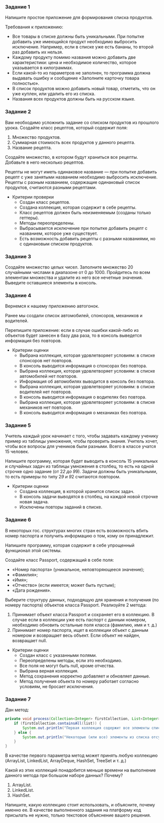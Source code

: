 ### Задание 1

Напишите простое приложение для формирования списка продуктов.

Требования к приложению:

- Все товары в списке должны быть уникальными. При попытке добавить уже имеющийся продукт необходимо выбросить исключение. Например, если в списке уже есть бананы, то второй раз добавить их нельзя.
- Каждому продукту помимо названия можно добавить две характеристики: цена и необходимое количество, которое указывается в килограммах.
- Если какой-то из параметров не заполнен, то программа должна выдавать ошибку и сообщение «Заполните карточку товара полностью».
- В список продуктов можно добавить новый товар, отметить, что он уже куплен, или удалить его из списка.
- Названия всех продуктов должны быть на русском языке.

### Задание 2

Вам необходимо усложнить задание со списком продуктов из прошлого урока. Создайте класс рецептов, который содержит поля:

1. Множество продуктов.
2. Суммарная стоимость всех продуктов у данного рецепта.
3. Название рецепта.

Создайте множество, в котором будут храниться все рецепты. Добавьте в него несколько рецептов.

Рецепты не могут иметь одинаковое название — при попытке добавить рецепт с уже занятыми названием необходимо выбросить исключение. Рецепты с разным названием, содержащие одинаковый список продуктов, считаются разными рецептами.

- Критерии проверки
    - Создан класс рецептов.
    - Создана коллекция, которая содержит в себе рецепты.
    - Класс рецептов должен быть неизменяемым (созданы только геттеры).
    - Методы переопределены.
    - Выбрасывается исключение при попытке добавить рецепт с названием, которое уже существует.
    - Есть возможность добавить рецепты с разными названиями, но с одинаковым списком продуктов.

### Задание 3

Создайте множество целых чисел. Заполните множество 20 случайными числами в диапазоне от 0 до 1000.
Пройдитесь по всем элементам множества и удалите из него все нечетные значения. Выведите оставшиеся элементы в консоль.

### Задание 4

Вернемся к нашему приложению автогонок.

Ранее мы создали список автомобилей, спонсоров, механиков и водителей.

Перепишите приложение: если в случае ошибки какой-либо из объектов будет занесен в базу два раза, то в консоль выведется информация без повторов.

- Критерии оценки
    - Выбрана коллекция, которая удовлетворяет условиям: в списке спонсоров нет повторов.
    - В консоль выводится информация о спонсорах без повтора.
    - Выбрана коллекция, которая удовлетворяет условиям: в списке автомобилей нет повторов.
    - Информация об автомобилях выводится в консоль без повтора.
    - Выбрана коллекция, которая удовлетворяет условиям: в списке водителей нет повторов.
    - В консоль выводится информация о водителях без повтора.
    - Выбрана коллекция, которая удовлетворяет условиям: в списке механиков нет повторов.
    - В консоль выводится информация о механиках без повтора.

### Задание 5

Учитель каждый урок начинает с того, чтобы задавать каждому ученику пример из таблицы умножения, чтобы проверить знания. Учитель хочет, чтобы все вопросы для учеников были разными. Всего в классе учатся 15 человек.

Напишите программу, которая будет выводить в консоль 15 уникальных и случайных задач из таблицы умножения в столбец, то есть на одной строчке одно задание (от 2*2 до 9*9). Задачи должны быть уникальными, то есть примеры по типу 2*9 и 9*2 считаются повтором. 

- Критерии оценки
    - Создана коллекция, в которой хранится список задач.
    - В консоль задачи выводятся в столбец, на каждой новой строчке новая задача.
    - Исключены повторы заданий в списке.

### Задание 6

В некоторых гос. структурах многих стран есть возможность вбить номер паспорта и получить информацию о том, кому он принадлежит.

Напишите программу, которая содержит в себе упрощенный функционал этой системы.

Создайте класс Passport, содержащий в себе поля:

- «Номер паспорта» (уникальное, неповторяющееся значение);
- «Фамилия»;
- «Имя»;
- «Отчество» (если имеется; может быть пустым);
- «Дата рождения».

Выберите структуру данных, подходящую для хранения и получения (по номеру паспорта) объектов класса Passport. Реализуйте 2 метода:

1. Принимает объект класса Passport и сохраняет его в коллекцию. В случае если в коллекции уже есть паспорт с данным номером, необходимо обновить остальные поля класса (фамилию, имя и т. д.)
2. Принимает номер паспорта, ищет в коллекции объект с данным номером и возвращает весь объект. Если объект не найден, возвращает null.
- Критерии оценки
    - Создан класс с указанными полями.
    - Переопределены методы, если это необходимо.
    - Все поля не могут быть null, кроме отчества.
    - Выбрана верная коллекция.
    - Метод сохранения корректно добавляет и обновляет данные.
    - Метод получения объекта по номеру работает согласно условиям, не бросает исключения.

### Задание 7

Дан метод:

```java
private void process(Collection<Integer> firstCollection, List<Integer> list) {
	if (firstCollection.containsAll(list)) {
		System.out.println("Первая коллекция содержит все элементы списка");
	} else {
		System.out.println("Некоторые (или все) элементы из списка отсутствуют в первой коллекции");
	}
}
```

В качестве первого параметра метод может принять любую коллекцию (ArrayList, LinkedList, ArrayDeque, HashSet, TreeSet и т. д.)

Какой из этих коллекций понадобится меньше времени на выполнение данного метода при большом наборе данных? Почему?

1. ArrayList.
2. LinkedList.
3. HashSet.

Напишите, какую коллекцию стоит использовать, и объясните, почему именно ее. В качестве выполненного задания на платформу код присылать не нужно, только текстовое объяснение вашего решения.